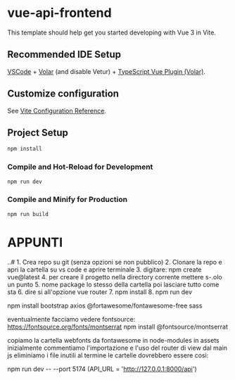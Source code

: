 #  vue-api-frontend

This template should help get you started developing with Vue 3 in Vite.

## Recommended IDE Setup

[VSCode](https://code.visualstudio.com/) + [Volar](https://marketplace.visualstudio.com/items?itemName=Vue.volar) (and disable Vetur) + [TypeScript Vue Plugin (Volar)](https://marketplace.visualstudio.com/items?itemName=Vue.vscode-typescript-vue-plugin).

## Customize configuration

See [Vite Configuration Reference](https://vitejs.dev/config/).

## Project Setup

```sh
npm install
```

### Compile and Hot-Reload for Development

```sh
npm run dev
```

### Compile and Minify for Production

```sh
npm run build
```
# APPUNTI
..# 1. Crea repo su git (senza opzioni se non pubblico)
 2. Clonare la repo e apri la cartella su vs code e aprire terminale
 3. digitare: npm create vue@latest
 4. per creare il progetto nella directory corrente mettere s-.olo un  punto
 5. nome package lo stesso della cartella poi lasciare tutto come sta
 6. dire si all'opzione vue router
 7. npm install
 8. npm run dev

npm install bootstrap axios @fortawesome/fontawesome-free sass

 eventualmente facciamo vedere fontsource: https://fontsource.org/fonts/montserrat
npm install @fontsource/montserrat

 copiamo la cartella webfonts da fontawesome in node-modules in assets
 inizialmente commentiamo l'importazione e l'uso del router di view dal main js
 eliminiamo i file inutili al termine le cartelle dovrebbero essere così:

npm run dev -- --port 5174 (API_URL = 'http://127.0.0.1:8000/api')